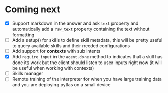 Coming next
===

- [x] Support markdown in the answer and ask `text` property and automatically add a `raw_text` property containing the text without formatting
- [ ] Add a setup() for skills to define skill metadata, this will be pretty useful to query available skills and their needed configurations
- [ ] Add support for **contexts** with sub intents
- [x] Add `require_input` in the `agent.done` method to indicates that a skill has done its work but the client should listen to user inputs right now (it will be useful when working with contexts)
- [ ] Skills manager
- [ ] Remote training of the interpreter for when you have large training data and you are deploying pytlas on a small device
